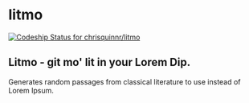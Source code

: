 # litmo
[ ![Codeship Status for chrisquinnr/litmo](https://codeship.com/projects/9c9a6050-a5a9-0132-277b-0e35fa3a3375/status?branch=master)](https://codeship.com/projects/66800)
## Litmo - git mo' lit in your Lorem Dip.
Generates random passages from classical literature to use instead of Lorem Ipsum. 

